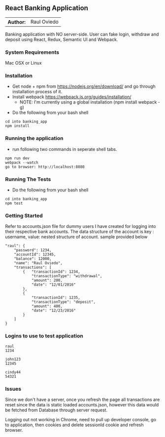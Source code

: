 ## React Banking Application
<table>
  <tr>
    <th>Author:</th>
    <td>Raul Oviedo</td>
  </tr>
</table>

Banking application with NO server-side. User can fake login, withdraw and deposit using React, Redux, Semantic UI and Webpack.

### System Requirements
Mac OSX or Linux

### Installation
- Get node + npm from https://nodejs.org/en/download/ and go through installation process of it.
- Install webpack https://webpack.js.org/guides/installation/
    * NOTE: I'm currently using a global installation (npm install webpack -g)
- Do the following from your bash shell
```
cd into banking_app
npm install
```

### Running the application
- run following two commands in seperate shell tabs.
```
npm run dev
webpack --watch
go to browser: http://localhost:8080
```

### Running The Tests
- Do the following from your bash shell
```
cd into banking_app
npm test
```

### Getting Started
Refer to accounts.json file for dummy users I have created for logging into
their respective bank accounts. The data structure of the account is
key : username, value: nested structure of account.
sample provided below

```
"raul": {
    "password": 1234,
    "accountId": 12345,
    "balance": 12000,
    "name": "Raul Oviedo",
    "transactions": [
        {   "transactionId": 1234,
            "transactionType": "withdrawal",
            "amount": 200,
            "date": "12/01/2016"
        },
        {
            "transactionId": 1235,
            "transactionType": "deposit",
            "amount": 400,
            "date": "12/23/2016"
        }
    ]
}
```
 ### Logins to use to test application
```
raul
1234

john123
12345

cindy44
54321
```

### Issues
Since we don't have a server, once you refresh the page all transactions
are reset since the data is static loaded accounts.json, however this data would
be fetched from Database through server request.

Logging out not working in Chrome, need to pull up developer console, go to application,
then cookies and delete sessionId cookie and refresh browser.

